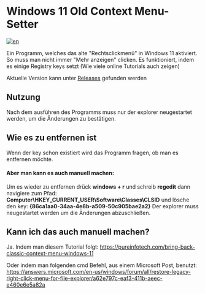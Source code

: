 # Windows 11 Old Context Menu-Setter
[![en](https://img.shields.io/badge/lang-en-red.svg)](https://github.com/Der-Floh/Windows-11-Old-Context-Menu-Setter/blob/master/README.md)

Ein Programm, welches das alte "Rechtsclickmenü" in Windows 11 aktiviert. So muss man nicht immer "Mehr anzeigen" clicken. Es funktioniert, indem es einige Registry keys setzt (Wie viele online Tutorials auch zeigen)

Aktuelle Version kann unter [Releases](https://github.com/Der-Floh/Windows-11-Old-Context-Menu-Setter/releases) gefunden werden

## Nutzung
Nach dem ausführen des Programms muss nur der explorer neugestartet werden, um die Änderungen zu bestätigen.

## Wie es zu entfernen ist
Wenn der key schon existiert wird das Programm fragen, ob man es entfernen möchte.

#### Aber man kann es auch manuell machen:
Um es wieder zu entfernen drück **windows + r** und schreib **regedit** dann navigiere zum Pfad:
**Computer\HKEY_CURRENT_USER\Software\Classes\CLSID** und lösche den key: **{86ca1aa0-34aa-4e8b-a509-50c905bae2a2}**
Der explorer muss neugestartet werden um die Änderungen abzuschließen.

## Kann ich das auch manuell machen?
Ja. Indem man diesem Tutorial folgt: https://pureinfotech.com/bring-back-classic-context-menu-windows-11

Oder indem man folgenden cmd Befehl, aus einem Microsoft Post, benutzt: https://answers.microsoft.com/en-us/windows/forum/all/restore-legacy-right-click-menu-for-file-explorer/a62e797c-eaf3-411b-aeec-e460e6e5a82a
